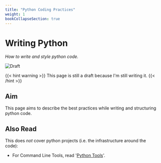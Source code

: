```yaml
---
title: "Python Coding Practices"
weight: 1
bookCollapseSection: true
---
```


# Writing Python
*How to write and style python code.*

![Draft](https://img.shields.io/badge/status-draft-red)

{{< hint warning >}}
This page is still a draft because I'm still writing it.
{{< /hint >}}

## Aim
This page aims to describe the best practices while writing and structuring python code.

## Also Read
This does *not* cover python projects (i.e. the infrastructure around the code):
- For Command Line Tools, read '[Python Tools](./python_tools.md)'.
